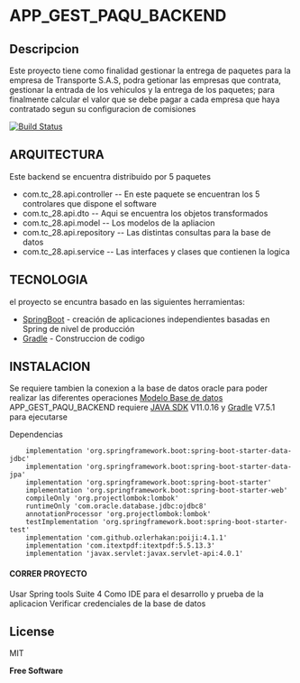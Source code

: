 # APP_GEST_PAQU_BACKEND
## Descripcion
Este proyecto tiene como finalidad gestionar la entrega de paquetes para la empresa de Transporte S.A.S, podra getionar las empresas que contrata, gestionar la entrada de los vehiculos y la entrega de los paquetes; para finalmente calcular el valor que se debe pagar a cada empresa que haya contratado segun su configuracion de comisiones

[![Build Status](https://travis-ci.org/joemccann/dillinger.svg?branch=master)](https://github.com/JulianSar18/APPGESTPAQUEFRONT)


## ARQUITECTURA
Este backend se encuentra distribuido por 5 paquetes

- com.tc_28.api.controller
-- En este paquete se encuentran los 5 controlares que dispone el software 
- com.tc_28.api.dto
-- Aqui se encuentra los objetos transformados 
- com.tc_28.api.model
-- Los modelos de la apliacion
- com.tc_28.api.repository
-- Las distintas consultas para la base de datos
- com.tc_28.api.service
-- Las interfaces y clases que contienen la logica 


## TECNOLOGIA

el proyecto se encuntra basado en las siguientes herramientas:


- [SpringBoot](https://spring.io/projects/spring-boot) - creación de aplicaciones independientes basadas en Spring de nivel de producción
- [Gradle](https://gradle.org/) - Construccion de codigo


## INSTALACION
Se requiere tambien la conexion a la base de datos oracle para poder realizar las diferentes operaciones
 [Modelo Base de datos](https://github.com/JulianSar18/APPGESTPAQUEDB)
APP_GEST_PAQU_BACKEND requiere [JAVA SDK](https://www.oracle.com/co/java/technologies/javase/jdk11-archive-downloads.html) V11.0.16 y [Gradle](https://gradle.org/install/) V7.5.1 para ejecutarse

Dependencias
```
    implementation 'org.springframework.boot:spring-boot-starter-data-jdbc'
	implementation 'org.springframework.boot:spring-boot-starter-data-jpa'
	implementation 'org.springframework.boot:spring-boot-starter'
	implementation 'org.springframework.boot:spring-boot-starter-web'
	compileOnly 'org.projectlombok:lombok'
	runtimeOnly 'com.oracle.database.jdbc:ojdbc8'
	annotationProcessor 'org.projectlombok:lombok'
	testImplementation 'org.springframework.boot:spring-boot-starter-test'
	implementation 'com.github.ozlerhakan:poiji:4.1.1'
	implementation 'com.itextpdf:itextpdf:5.5.13.3'
	implementation 'javax.servlet:javax.servlet-api:4.0.1'
```

#### CORRER PROYECTO

Usar Spring tools Suite 4 Como IDE para el desarrollo y prueba de la aplicacion
Verificar credenciales de la base de datos



## License

MIT

**Free Software**

